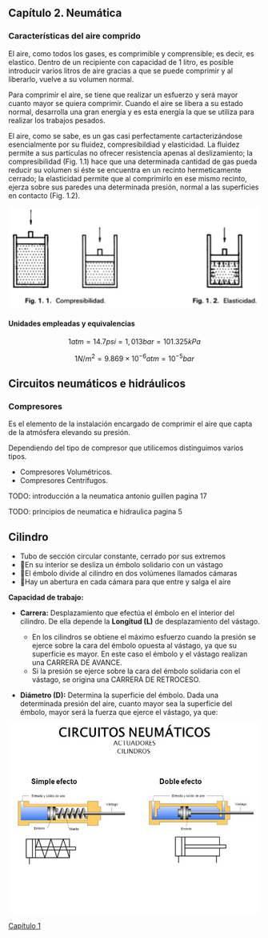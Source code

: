 ## Capítulo 2. Neumática

### Características del aire comprido

El aire, como todos los gases, es comprimible y comprensible; es decir, es elastico. Dentro de un recipiente con capacidad de 1 litro, es posible introducir varios litros de aire gracias a que se puede comprimir y al liberarlo, vuelve a su volumen normal.

Para comprimir el aire, se tiene que realizar un esfuerzo y será mayor cuanto mayor se quiera comprimir. Cuando el aire se libera a su estado normal, desarrolla una gran energía y es esta energía la que se utiliza para realizar los trabajos pesados.

El aire, como se sabe, es un gas casi perfectamente cartacterizándose esencialmente por su fluidez, compresibildiad y elasticidad. La fluidez permite a sus partículas no ofrecer resistencia apenas al deslizamiento; la compresibilidad (Fig. 1.1) hace que una determinada cantidad de gas pueda reducir su volumen si éste se encuentra en un recinto hermeticamente cerrado; la elasticidad permite que al comprimirlo en ese mismo recinto, ejerza sobre sus paredes una determinada presión, normal a las superficies en contacto (Fig. 1.2).

!["propiedades del aire comprimido"](cap2/aire_compr.png "propiedades del aire comprimido")

#### Unidades empleadas y equivalencias

$$1 atm = 14.7 psi =1,013 bar = 101.325kPa$$

$$ 1N/m^2 = 9.869 \times 10^{-6} atm = 10^{-5} bar$$

## Circuitos neumáticos e hidráulicos


### Compresores

Es el elemento de la instalación encargado de comprimir el aire que capta de la atmósfera elevando su presión.

Dependiendo del tipo de compresor que utilicemos distinguimos varios tipos.

- Compresores Volumétricos.
- Compresores Centrífugos.

TODO: introducción a la neumatica antonio guillen pagina 17

TODO: principios de neumatica e hidraulica pagina 5

## Cilindro

- Tubo de sección circular constante, cerrado por sus extremos
- En su interior se desliza un émbolo solidario con un vástago
- El émbolo divide al cilindro en dos volúmenes llamados cámaras
- Hay un abertura en cada cámara para que entre y salga el aire

**Capacidad de trabajo:**

- **Carrera:** Desplazamiento que efectúa el émbolo en el interior del cilindro. De ella depende la **Longitud (L)** de desplazamiento del vástago.
  - En los cilindros se obtiene el máximo esfuerzo cuando la presión se ejerce sobre la cara del émbolo opuesta al vástago, ya que su superficie es mayor. En este caso el émbolo y el vástago realizan una CARRERA DE AVANCE.
  - Si la presión se ejerce sobre la cara del émbolo solidaria con el vástago, se origina una CARRERA DE RETROCESO.

- **Diámetro (D):** Determina la superficie del émbolo. Dada una determinada presión del aire, cuanto mayor sea la
superficie del émbolo, mayor será la fuerza que ejerce el vástago, ya que:

![cilindro parts](cap2/cilindro_parts.jpg "Partes de un cilindro")

[Capítulo 1](index.html)
